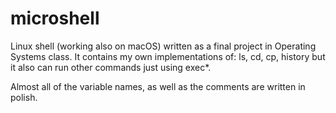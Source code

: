 # microshell
Linux shell (working also on macOS) written as a final project in Operating Systems class.
It contains my own implementations of: ls, cd, cp, history but it also can run other commands just using exec*.

Almost all of the variable names, as well as the comments are written in polish.
